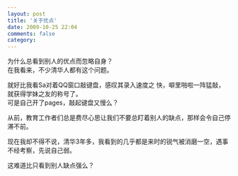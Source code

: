 ```yaml
---
layout: post
title: '关于优点'
date: 2009-10-25 22:04
comments: false
category: 
---
```

    

为什么总看到别人的优点而忽略自身？  
在我看来，不少清华人都有这个问题。

  
  
就好比我看Sa对着QQ窗口敲键盘，感叹其录入速度之
快，噼里啪啦一阵猛敲，就获得学妹之友的称号了。  
可是自己开了pages，敲起键盘又慢么？  
  
从前，教育工作者们总是费尽心思让我们不要总盯着别人的缺点，那样会令自己停滞不前。

  
现在我却不得不说，清华3年多，我看到的几乎都是来时的锐气被消磨一空，遇事不经考察，先说自己弱。  
  
这难道比只看到别人缺点强么？   

